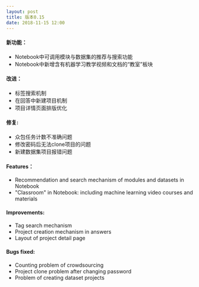 ```yaml
---
layout: post
title: 版本0.15
date: 2018-11-15 12:00
---
```

#### 新功能：
- Notebook中可调用模块与数据集的推荐与搜索功能
- Notebook中新增含有机器学习教学视频和文档的“教室”板块

#### 改进：
- 标签搜索机制
- 在回答中新建项目机制
- 项目详情页面排版优化
#### 修复:
- 众包任务计数不准确问题
- 修改密码后无法clone项目的问题
- 新建数据集项目报错问题
#### Features：
- Recommendation and search mechanism of modules and datasets in Notebook
- "Classroom" in Notebook: including machine learning video courses and materials

#### Improvements:
- Tag search mechanism
- Project creation mechanism in answers
- Layout of project detail page

#### Bugs fixed:
- Counting problem of crowdsourcing
- Project clone problem after changing password
- Problem of creating dataset projects
